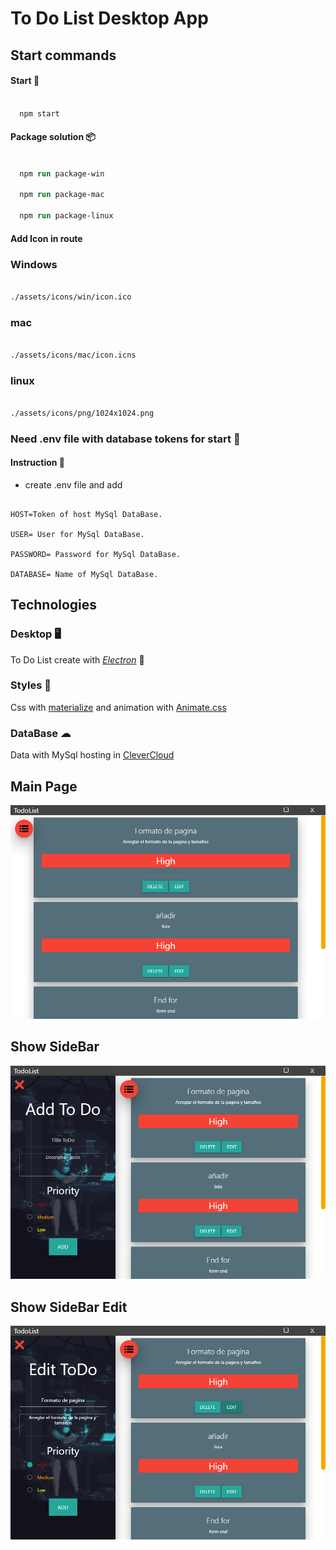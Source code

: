 # To Do List Desktop App

## Start commands

#### Start :rocket:

```ps

  npm start

```

#### Package solution 📦

```ps

  npm run package-win 

  npm run package-mac

  npm run package-linux

```

#### Add Icon in route

### Windows

```patch

./assets/icons/win/icon.ico

```

### mac

```patch

./assets/icons/mac/icon.icns

```

### linux

```patch

./assets/icons/png/1024x1024.png

```

### Need .env file with database tokens for start :open_book:

#### Instruction 📎

- create .env file and add

```dosini

HOST=Token of host MySql DataBase.

USER= User for MySql DataBase.

PASSWORD= Password for MySql DataBase.

DATABASE= Name of MySql DataBase.

```

## Technologies

### Desktop 🖥

To Do List create with [*Electron*](electrongjs.org) :robot:

### Styles 🌟

Css with [materialize](https://materializecss.com/) and animation with [Animate.css](https://animate.style/)

### DataBase ☁

Data with MySql hosting in [CleverCloud](https://www.clever-cloud.com/en/)

## Main Page

![MainPage](./assets/screenshots/mainpage.png "main_page")

## Show SideBar

![SideBar](./assets/screenshots/sidebar.png "SideBar")

## Show SideBar Edit

![SideBarEdit](./assets/screenshots/sidebarEdit.png "SideBarEdit")
